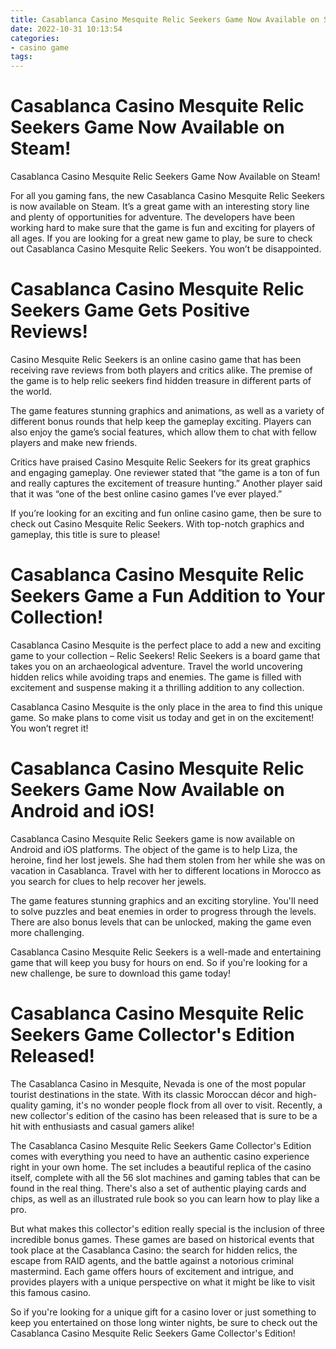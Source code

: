 ```yaml
---
title: Casablanca Casino Mesquite Relic Seekers Game Now Available on Steam!
date: 2022-10-31 10:13:54
categories:
- casino game
tags:
---
```



#  Casablanca Casino Mesquite Relic Seekers Game Now Available on Steam!

Casablanca Casino Mesquite Relic Seekers Game Now Available on Steam!

For all you gaming fans, the new Casablanca Casino Mesquite Relic Seekers is now available on Steam. It’s a great game with an interesting story line and plenty of opportunities for adventure. The developers have been working hard to make sure that the game is fun and exciting for players of all ages. If you are looking for a great new game to play, be sure to check out Casablanca Casino Mesquite Relic Seekers. You won’t be disappointed.

#  Casablanca Casino Mesquite Relic Seekers Game Gets Positive Reviews!

Casino Mesquite Relic Seekers is an online casino game that has been receiving rave reviews from both players and critics alike. The premise of the game is to help relic seekers find hidden treasure in different parts of the world.

The game features stunning graphics and animations, as well as a variety of different bonus rounds that help keep the gameplay exciting. Players can also enjoy the game’s social features, which allow them to chat with fellow players and make new friends.

Critics have praised Casino Mesquite Relic Seekers for its great graphics and engaging gameplay. One reviewer stated that “the game is a ton of fun and really captures the excitement of treasure hunting.” Another player said that it was “one of the best online casino games I’ve ever played.”

If you’re looking for an exciting and fun online casino game, then be sure to check out Casino Mesquite Relic Seekers. With top-notch graphics and gameplay, this title is sure to please!

#  Casablanca Casino Mesquite Relic Seekers Game a Fun Addition to Your Collection!

Casablanca Casino Mesquite is the perfect place to add a new and exciting game to your collection – Relic Seekers! Relic Seekers is a board game that takes you on an archaeological adventure. Travel the world uncovering hidden relics while avoiding traps and enemies. The game is filled with excitement and suspense making it a thrilling addition to any collection.

Casablanca Casino Mesquite is the only place in the area to find this unique game. So make plans to come visit us today and get in on the excitement! You won’t regret it!

#  Casablanca Casino Mesquite Relic Seekers Game Now Available on Android and iOS!

Casablanca Casino Mesquite Relic Seekers game is now available on Android and iOS platforms. The object of the game is to help Liza, the heroine, find her lost jewels. She had them stolen from her while she was on vacation in Casablanca. Travel with her to different locations in Morocco as you search for clues to help recover her jewels.

The game features stunning graphics and an exciting storyline. You'll need to solve puzzles and beat enemies in order to progress through the levels. There are also bonus levels that can be unlocked, making the game even more challenging.

Casablanca Casino Mesquite Relic Seekers is a well-made and entertaining game that will keep you busy for hours on end. So if you're looking for a new challenge, be sure to download this game today!

#  Casablanca Casino Mesquite Relic Seekers Game Collector's Edition Released!

The Casablanca Casino in Mesquite, Nevada is one of the most popular tourist destinations in the state. With its classic Moroccan décor and high-quality gaming, it's no wonder people flock from all over to visit. Recently, a new collector's edition of the casino has been released that is sure to be a hit with enthusiasts and casual gamers alike!

The Casablanca Casino Mesquite Relic Seekers Game Collector's Edition comes with everything you need to have an authentic casino experience right in your own home. The set includes a beautiful replica of the casino itself, complete with all the 56 slot machines and gaming tables that can be found in the real thing. There's also a set of authentic playing cards and chips, as well as an illustrated rule book so you can learn how to play like a pro.

But what makes this collector's edition really special is the inclusion of three incredible bonus games. These games are based on historical events that took place at the Casablanca Casino: the search for hidden relics, the escape from RAID agents, and the battle against a notorious criminal mastermind. Each game offers hours of excitement and intrigue, and provides players with a unique perspective on what it might be like to visit this famous casino.

So if you're looking for a unique gift for a casino lover or just something to keep you entertained on those long winter nights, be sure to check out the Casablanca Casino Mesquite Relic Seekers Game Collector's Edition!